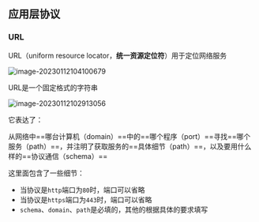 
## 应用层协议

### URL

URL（uniform resource locator，**统一资源定位符**）用于定位网络服务

![image-20230112104100679](http://mdrs.yuanjin.tech/img/202301121041726.png)

URL是一个固定格式的字符串

![image-20230112102913056](http://mdrs.yuanjin.tech/img/202301121029498.png)

它表达了：

从网络中==哪台计算机（domain）==中的==哪个程序（port）==寻找==哪个服务（path）==，并注明了获取服务的==具体细节（path）==，以及要用什么样的==协议通信（schema）==

这里面包含了一些细节：

- 当协议是`http`端口为`80`时，端口可以省略
- 当协议是`https`端口为`443`时，端口可以省略
- `schema`、`domain`、`path`是必填的，其他的根据具体的要求填写
